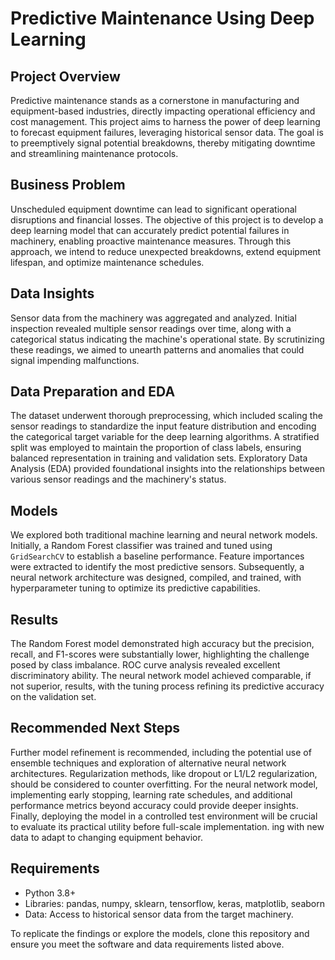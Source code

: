 # Predictive Maintenance Using Deep Learning

## Project Overview
Predictive maintenance stands as a cornerstone in manufacturing and equipment-based industries, directly impacting operational efficiency and cost management. This project aims to harness the power of deep learning to forecast equipment failures, leveraging historical sensor data. The goal is to preemptively signal potential breakdowns, thereby mitigating downtime and streamlining maintenance protocols.

## Business Problem
Unscheduled equipment downtime can lead to significant operational disruptions and financial losses. The objective of this project is to develop a deep learning model that can accurately predict potential failures in machinery, enabling proactive maintenance measures. Through this approach, we intend to reduce unexpected breakdowns, extend equipment lifespan, and optimize maintenance schedules.

## Data Insights
Sensor data from the machinery was aggregated and analyzed. Initial inspection revealed multiple sensor readings over time, along with a categorical status indicating the machine's operational state. By scrutinizing these readings, we aimed to unearth patterns and anomalies that could signal impending malfunctions.

## Data Preparation and EDA
The dataset underwent thorough preprocessing, which included scaling the sensor readings to standardize the input feature distribution and encoding the categorical target variable for the deep learning algorithms. A stratified split was employed to maintain the proportion of class labels, ensuring balanced representation in training and validation sets. Exploratory Data Analysis (EDA) provided foundational insights into the relationships between various sensor readings and the machinery's status.

## Models
We explored both traditional machine learning and neural network models. Initially, a Random Forest classifier was trained and tuned using `GridSearchCV` to establish a baseline performance. Feature importances were extracted to identify the most predictive sensors. Subsequently, a neural network architecture was designed, compiled, and trained, with hyperparameter tuning to optimize its predictive capabilities.

## Results
The Random Forest model demonstrated high accuracy but the precision, recall, and F1-scores were substantially lower, highlighting the challenge posed by class imbalance. ROC curve analysis revealed excellent discriminatory ability. The neural network model achieved comparable, if not superior, results, with the tuning process refining its predictive accuracy on the validation set.

## Recommended Next Steps
Further model refinement is recommended, including the potential use of ensemble techniques and exploration of alternative neural network architectures. Regularization methods, like dropout or L1/L2 regularization, should be considered to counter overfitting. For the neural network model, implementing early stopping, learning rate schedules, and additional performance metrics beyond accuracy could provide deeper insights. Finally, deploying the model in a controlled test environment will be crucial to evaluate its practical utility before full-scale implementation.
ing with new data to adapt to changing equipment behavior.

## Requirements
- Python 3.8+
- Libraries: pandas, numpy, sklearn, tensorflow, keras, matplotlib, seaborn
- Data: Access to historical sensor data from the target machinery.

To replicate the findings or explore the models, clone this repository and ensure you meet the software and data requirements listed above.

